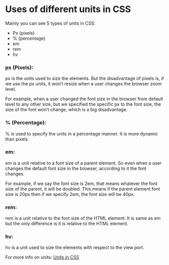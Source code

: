 # Uses of different units in CSS

Mainly you can see 5 types of units in CSS:

- Px (pixels)
- % (percentage)
- em
- rem
- hv

### px (Pixels):

px is the units used to size the elements. But the disadvantage of pixels is, if we use the px units, it won’t resize when a user changes the browser zoom level. 

For example, when a user changed the font size in the browser from default level to any other size, but we specified the specific px to the font size, the size of the font won’t change, which is a big disadvantage.

### % (Percentage):

% is used to specify the units in a percentage manner. It is more dynamic than pixels.

### em:

em is a unit relative to a font size of a parent element. So even when a user changes the default font size in the browser, according to it the font changes.

For example, if we say the font size is 2em, that means whatever the font size of the parent, it will be doubled. This means if the parent element font size is 20px then if we specify 2em, the font size will be 40px.

### rem:

rem is a unit relative to the font size of the HTML element. It is same as em but the only difference is it is relative to the HTML element.

### hv:

hv is a unit used to size the elements with respect to the view port.

For more info on units: [Units in CSS](https://www.w3schools.com/cssref/css_units.php)